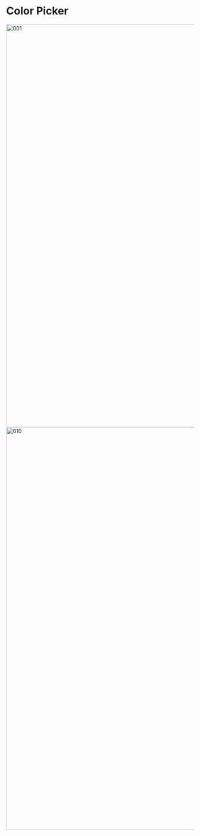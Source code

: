 # Color Picker



<img width="1920" height="1080" alt="001" src="https://github.com/user-attachments/assets/29bd529b-3cf3-4907-8542-470f906f35f6" />


<img width="1920" height="1080" alt="010" src="https://github.com/user-attachments/assets/fe4d2fcf-d048-498b-a021-eea9b8d8d3e3" />





